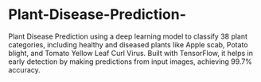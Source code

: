 # Plant-Disease-Prediction-
Plant Disease Prediction using a deep learning model to classify 38 plant categories, including healthy and diseased plants like Apple scab, Potato blight, and Tomato Yellow Leaf Curl Virus. Built with TensorFlow, it helps in early detection by making predictions from input images, achieving 99.7% accuracy.
